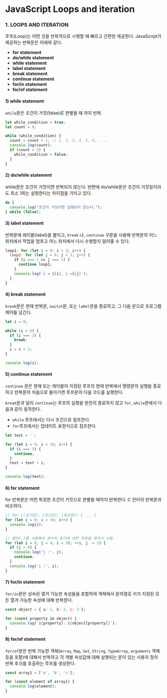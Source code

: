 # JavaScript Loops and iteration

### 1. LOOPS AND ITERATION

루프\(Loop\)는 어떤 것을 반복적으로 시행할 때 빠르고 간편한 제공한다. JavaScript가 제공하는 반복문은 아래와 같다.

* **for statement**
* **do/while statement**
* **while statement**
* **label statement**
* **break statement**
* **continue statement**
* **for/in statement**
* **for/of statement**

#### 1\) while statement

`while`문은 조건이 거짓\(false\)로 판별될 때 까지 반복.

```javascript
let while_condition = true;
let count = 0;

while (while_condition) {
  count = count + 1; // 1, 2, 3, 4, 5, 6, ....
  console.log(count);
  if (count > 5) {
    while_condition = false;
  }
}
```

#### 2\) do/while statement

while문은 조건이 거짓이면 반복되지 않는다. 반면에 do/while문은 조건이 거짓일지라도 최소 1회는 실행한다는 차이점을 가지고 있다.

```javascript
do {
  console.log("조건이 거짓이면 실행되지 않는다.");
} while (false);
```

#### 3\) label statement

반복문에 레이블\(label\)을 붙이고, `break` 나, `continue` 구문을 사용해 반복문의 어느 위치에서 작업을 멈추고 어느 위치에서 다시 수행할지 알려줄 수 있다.

```javascript
loop1: for (let i = 0; i < 3; i++) {
  loop2: for (let j = 0; j < 3; j++) {
    if (i === 1 && j === 1) {
      continue loop1;
    }
    console.log(`i = ${i}, j =${j}`);
  }
}

```

####  4\) break statement

 `break`문은 현재 반복문, `switch`문, 또는 `label`문을 종료하고, 그 다음 문으로 프로그램 제어를 넘긴다.

```javascript
let i = 0;

while (i < 6) {
  if (i === 3) {
    break;
  }
  i = i + 1;
}

console.log(i);
```

#### 5\) continue **statement**

`continue` 문은 현재 또는 레이블이 지정된 루프의 현재 반복에서 명령문의 실행을 종료하고 반복문의 처음으로 돌아가면 루프문의 다음 코드를 실행한다. 

`break`문과 달리 `continue`는 루프의 실행을 완전히 종료하지 않고 `for`, `while`문에서 다음과 같이 동작한다.

* `while` 루프에서는 다시 조건으로 점프한다.
* `for`루프에서는 업데이트 표현식으로 점프한다.

```javascript
let text = '';

for (let i = 0; i < 10; i++) {
  if (i === 3) {
    continue;
  }
  text = text + i;
}

console.log(text);
```

#### 6\) for statement

for 반복문은 어떤 특정한 조건이 거짓으로 판별될 때까지 반복한다. C 언어의 반복문과 비슷하다.

```javascript
// for ([초기문]; [조건문]; [증감문]) { ... }
for (let i = 0; i < 10; i++) {
  console.log(i);
}

// 콤마(,)를 사용해서 변수와 증가에 대한 부분을 묶어서 사용.
for (let i = 0, j = 4; i < 10; ++i, j -= 2) {
  if (j > 0) {
    console.log('j :', j);
    continue;
  }
  console.log('i :', i);
}
```

#### 7\) for/in statement

`for/in`문은 상속된 열거 가능한 속성들을 포함하여 객체에서 문자열로 키가 지정된 모든 열겨 가능한 속성에 대해 반복한다.

```javascript
const object = { a: 1, b: 2, c: 3 };

for (const property in object) {
  console.log(`${property}: ${object[property]}`);
}
```

#### 8\) for/of statement

`for/of`문은 반복 가능한 객체\(`Array`, `Map`, `Set`, `String`, `TypeArray`, `arguments` 객체 등을 포함\)에 대해서 반복하고 각 개별 속성값에 대해 실행되는 문이 있는 사용자 정의 반복 후크를 호출하는 루프를 생성한다.

```javascript
const array1 = ['a', 'b', 'c'];

for (const element of array1) {
  console.log(element);
}
```

